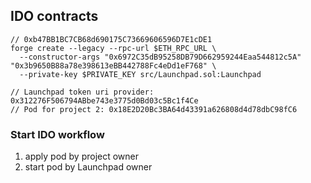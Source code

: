 ## IDO contracts

```
// 0xb47BB1BC7CB68d690175C73669606596D7E1cDE1
forge create --legacy --rpc-url $ETH_RPC_URL \
  --constructor-args "0x6972C35dB95258DB79D662959244Eaa544812c5A" "0x3b9650B88a78e398613eBB442788Fc4eDd1eF768" \
  --private-key $PRIVATE_KEY src/Launchpad.sol:Launchpad

// Launchpad token uri provider: 0x312276F506794ABbe743e3775d0Bd03c5Bc1f4Ce
// Pod for project 2: 0x18E2D20Bc3BA64d43391a626808d4d78dbC98fC6
```

### Start IDO workflow

1. apply pod by project owner
2. start pod by Launchpad owner
